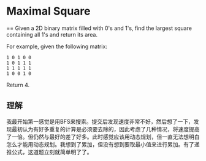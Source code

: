 # Maximal Square
==
Given a 2D binary matrix filled with 0's and 1's, find the largest square containing all 1's and return its area.

For example, given the following matrix:
```
1 0 1 0 0
1 0 1 1 1
1 1 1 1 1
1 0 0 1 0
```

Return 4.
## 理解
我最开始第一感觉是用BFS来搜索。提交后发现速度非常不好，然后想了一下，发现最初认为有好多重复的计算是必须要去除的，因此考虑了几种情况，将速度提高了一倍。但仍然与最好的差了好多。此时感觉应该用动态规划，但一直无法想明白怎么才能用动态规划。我想到了累加，但没有想到要取最小值来进行累加。有了递推公式，这道题立刻就简单明了了。